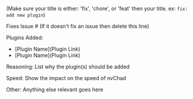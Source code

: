 (Make sure your title is either: 'fix', 'chore', or 'feat' then your title. ex: `fix: add new plugin`)

Fixes Issue # (If it doesn't fix an issue then delete this line)

Plugins Added:
- [Plugin Name](Plugin Link)
- [Plugin Name](Plugin Link)

Reasoning:
List why the plugin(s) should be added

Speed:
Show the impact on the speed of nvChad

Other:
Anything else relevant goes here